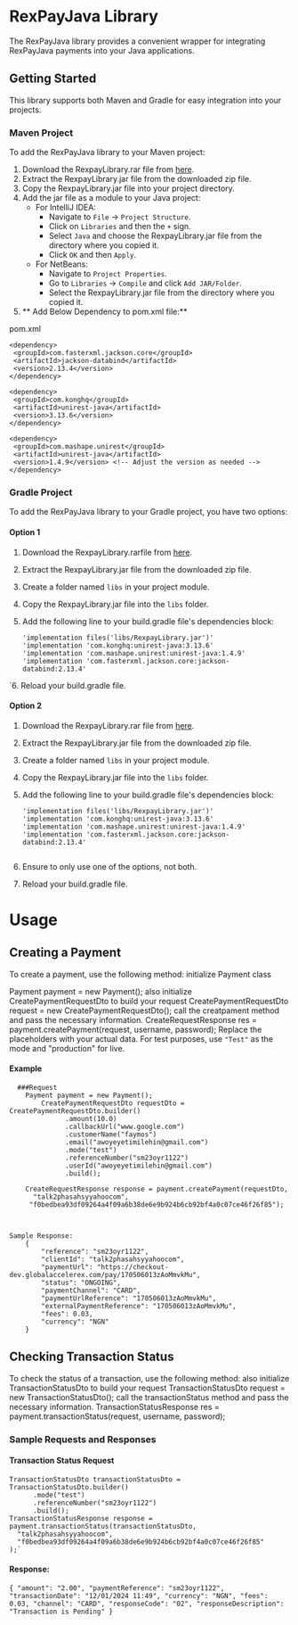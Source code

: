 # RexPayJava Library

The RexPayJava library provides a convenient wrapper for integrating RexPayJava payments into your Java applications.

## Getting Started

This library supports both Maven and Gradle for easy integration into your projects.

### Maven Project

To add the RexPayJava library to your Maven project:

1.  Download the RexpayLibrary.rar file from [here](https://github.com/accelerex-developer/RexPayJava/raw/main/RexpayLibrary.rar).
2.  Extract the RexpayLibrary.jar file from the downloaded zip file.
3.  Copy the RexpayLibrary.jar file into your project directory.
4.  Add the jar file as a module to your Java project:
    -   For IntelliJ IDEA:
        -   Navigate to `File` -> `Project Structure`.
        -   Click on `Libraries` and then the `+` sign.
        -   Select `Java` and choose the RexpayLibrary.jar file from the directory where you copied it.
        -   Click `OK` and then `Apply`.
    -   For NetBeans:
        -   Navigate to `Project Properties`.
        -   Go to `Libraries` -> `Compile` and click `Add JAR/Folder`.
        -   Select the RexpayLibrary.jar file from the directory where you copied it.   
5. ** Add Below Dependency to pom.xml file:**

pom.xml
```
<dependency>  
 <groupId>com.fasterxml.jackson.core</groupId>  
 <artifactId>jackson-databind</artifactId>  
 <version>2.13.4</version>  
</dependency>  

<dependency>  
 <groupId>com.konghq</groupId>  
 <artifactId>unirest-java</artifactId>  
 <version>3.13.6</version>  
</dependency>  

<dependency>  
 <groupId>com.mashape.unirest</groupId>  
 <artifactId>unirest-java</artifactId>  
 <version>1.4.9</version> <!-- Adjust the version as needed -->  
</dependency>

```


### Gradle Project

To add the RexPayJava library to your Gradle project, you have two options:

#### Option 1

1.  Download the RexpayLibrary.rarfile from [here](https://github.com/accelerex-developer/RexPayJava/raw/main/RexpayLibrary.rar).
    
2.  Extract the RexpayLibrary.jar file from the downloaded zip file.
    
3.  Create a folder named `libs` in your project module.
    
4.  Copy the RexpayLibrary.jar file into the `libs` folder.
    
5.  Add the following line to your build.gradle file's dependencies block:
       ```
    'implementation files('libs/RexpayLibrary.jar')'
	'implementation 'com.konghq:unirest-java:3.13.6'
	'implementation 'com.mashape.unirest:unirest-java:1.4.9'
	'implementation 'com.fasterxml.jackson.core:jackson-databind:2.13.4'
 
`6.  Reload your build.gradle file.
    

#### Option 2

1.  Download the RexpayLibrary.rar file from [here](https://github.com/accelerex-developer/RexPayJava/raw/main/RexpayLibrary.rar).
    
2.  Extract the RexpayLibrary.jar file from the downloaded zip file.
    
3.  Create a folder named `libs` in your project module.
    
4.  Copy the RexpayLibrary.jar file into the `libs` folder.
    
5.  Add the following line to your build.gradle file's dependencies block:
    ```
    'implementation files('libs/RexpayLibrary.jar')'
	'implementation 'com.konghq:unirest-java:3.13.6'
	'implementation 'com.mashape.unirest:unirest-java:1.4.9'
	'implementation 'com.fasterxml.jackson.core:jackson-databind:2.13.4'
 
6.  Ensure to only use one of the options, not both.
7. Reload your build.gradle file.


# Usage

## Creating a Payment
To create a payment, use the following method:
initialize Payment class 

Payment payment = new Payment();
also initialize CreatePaymentRequestDto to build your request
CreatePaymentRequestDto request = new CreatePaymentRequestDto();
call the creatpament method and pass the necessary information.
CreateRequestResponse res = payment.createPayment(request, username, password);
Replace the placeholders with your actual data. 
For test purposes, use `"Test"`  as the mode and "production" for live.
#### Example

 

      ###Request
        Payment payment = new Payment();
            CreatePaymentRequestDto requestDto = CreatePaymentRequestDto.builder()  
                  .amount(10.0)  
                  .callbackUrl("www.google.com")  
                  .customerName("faymos")  
                  .email("awoyeyetimilehin@gmail.com")  
                  .mode("test")  
                  .referenceNumber("sm23oyr1122")  
                  .userId("awoyeyetimilehin@gmail.com")  
                  .build();  
          
        CreateRequestResponse response = payment.createPayment(requestDto,  
          "talk2phasahsyyahoocom",  
         "f0bedbea93df09264a4f09a6b38de6e9b924b6cb92bf4a0c07ce46f26f85");
  
  

    Sample Response:
        {
            "reference": "sm23oyr1122",
            "clientId": "talk2phasahsyyahoocom",
            "paymentUrl": "https://checkout-dev.globalaccelerex.com/pay/170506013zAoMmvkMu",
            "status": "ONGOING",
            "paymentChannel": "CARD",
            "paymentUrlReference": "170506013zAoMmvkMu",
            "externalPaymentReference": "170506013zAoMmvkMu",
            "fees": 0.03,
            "currency": "NGN"
        }


## Checking Transaction Status

To check the status of a transaction, use the following method:
also initialize TransactionStatusDto to build your request
TransactionStatusDto request = new TransactionStatusDto();
call the transactionStatus method and pass the necessary information.
TransactionStatusResponse res = payment.transactionStatus(request, username, password);


### Sample Requests and Responses

#### Transaction Status Request

    TransactionStatusDto transactionStatusDto = TransactionStatusDto.builder()  
          .mode("test")  
          .referenceNumber("sm23oyr1122")  
          .build();  
    TransactionStatusResponse response = payment.transactionStatus(transactionStatusDto,  
      "talk2phasahsyyahoocom",  
      "f0bedbea93df09264a4f09a6b38de6e9b924b6cb92bf4a0c07ce46f26f85"  
    );` 

#### Response:

`{
    "amount": "2.00",
    "paymentReference": "sm23oyr1122",
    "transactionDate": "12/01/2024 11:49",
    "currency": "NGN",
    "fees": 0.03,
    "channel": "CARD",
    "responseCode": "02",
    "responseDescription": "Transaction is Pending"
}`
